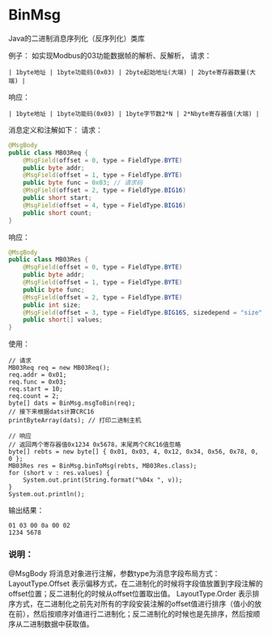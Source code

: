 BinMsg
======

Java的二进制消息序列化（反序列化）类库


例子：
如实现Modbus的03功能数据帧的解析、反解析，
请求：
```
| 1byte地址 | 1byte功能码(0x03) | 2byte起始地址(大端) | 2byte寄存器数量(大端) |
```
响应：
```
| 1byte地址 | 1byte功能码(0x03) | 1byte字节数2*N | 2*Nbyte寄存器值(大端) |
```

消息定义和注解如下：
请求：
```java
@MsgBody
public class MB03Req {
	@MsgField(offset = 0, type = FieldType.BYTE)
	public byte addr;
	@MsgField(offset = 1, type = FieldType.BYTE)
	public byte func = 0x03; // 请求码
	@MsgField(offset = 2, type = FieldType.BIG16)
	public short start;
	@MsgField(offset = 4, type = FieldType.BIG16)
	public short count;
}
```

响应：
```java
@MsgBody
public class MB03Res {
	@MsgField(offset = 0, type = FieldType.BYTE)
	public byte addr;
	@MsgField(offset = 1, type = FieldType.BYTE)
	public byte func;
	@MsgField(offset = 2, type = FieldType.BYTE)
	public int size;
	@MsgField(offset = 3, type = FieldType.BIG16S, sizedepend = "size", sizeunit = 2)
	public short[] values;
}
```

使用：
```
// 请求
MB03Req req = new MB03Req();
req.addr = 0x01;
req.func = 0x03;
req.start = 10;
req.count = 2;
byte[] dats = BinMsg.msgToBin(req);
// 接下来根据dats计算CRC16
printByteArray(dats); // 打印二进制主机

// 响应
// 返回两个寄存器值0x1234 0x5678，末尾两个CRC16值忽略
byte[] rebts = new byte[] { 0x01, 0x03, 4, 0x12, 0x34, 0x56, 0x78, 0, 0 };
MB03Res res = BinMsg.binToMsg(rebts, MB03Res.class);
for (short v : res.values) {
	System.out.print(String.format("%04x ", v));
}
System.out.println();
```

输出结果：
```
01 03 00 0a 00 02 
1234 5678 

```

### 说明：
@MsgBody 将消息对象进行注解，参数type为消息字段布局方式：
	LayoutType.Offset 表示偏移方式，在二进制化的时候将字段值放置到字段注解的offset位置；反二进制化的时候从offset位置取出值。
	LayoutType.Order  表示排序方式，在二进制化之前先对所有的字段安装注解的offset值进行排序（值小的放在前），然后按顺序对值进行二进制化；反二进制化的时候也是先排序，然后按顺序从二进制数据中获取值。



